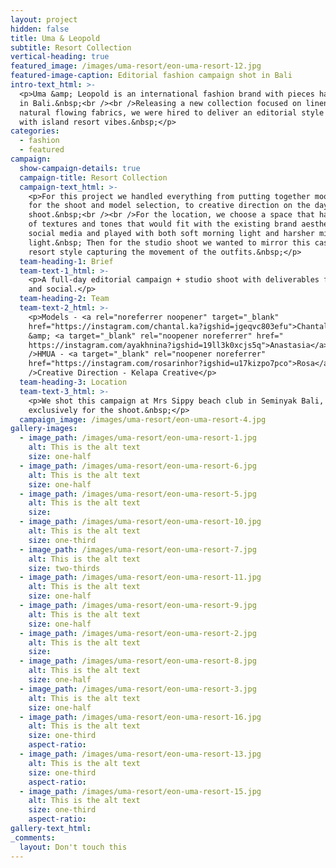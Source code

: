 ```yaml
---
layout: project
hidden: false
title: Uma & Leopold
subtitle: Resort Collection
vertical-heading: true
featured_image: /images/uma-resort/eon-uma-resort-12.jpg
featured-image-caption: Editorial fashion campaign shot in Bali
intro-text_html: >-
  <p>Uma &amp; Leopold is an international fashion brand with pieces handcrafted
  in Bali.&nbsp;<br /><br />Releasing a new collection focused on linens and
  natural flowing fabrics, we were hired to deliver an editorial style campaign
  with island resort vibes.&nbsp;</p>
categories:
  - fashion
  - featured
campaign:
  show-campaign-details: true
  campaign-title: Resort Collection
  campaign-text_html: >-
    <p>For this project we handled everything from putting together moodboards
    for the shoot and model selection, to creative direction on the day of the
    shoot.&nbsp;<br /><br />For the location, we choose a space that has a mix
    of textures and tones that would fit with the existing brand aesthetic on
    social media and played with both soft morning light and harsher midday
    light.&nbsp; Then for the studio shoot we wanted to mirror this casual
    resort style capturing the movement of the outfits.&nbsp;</p>
  team-heading-1: Brief
  team-text-1_html: >-
    <p>A full-day editorial campaign + studio shoot with deliverables for web
    and social.</p>
  team-heading-2: Team
  team-text-2_html: >-
    <p>Models - <a rel="noreferrer noopener" target="_blank"
    href="https://instagram.com/chantal.ka?igshid=jgeqvc803efu">Chantal</a>
    &amp; <a target="_blank" rel="noopener noreferrer" href="
    https://instagram.com/ayakhnina?igshid=19ll3k0xcjs5q">Anastasia</a><br
    />HMUA - <a target="_blank" rel="noopener noreferrer"
    href="https://instagram.com/rosarinhor?igshid=u17kizpo7pco">Rosa</a><br
    />Creative Direction - Kelapa Creative</p>
  team-heading-3: Location
  team-text-3_html: >-
    <p>We shot this campaign at Mrs Sippy beach club in Seminyak Bali, rented
    exclusively for the shoot.&nbsp;</p>
  campaign_image: /images/uma-resort/eon-uma-resort-4.jpg
gallery-images:
  - image_path: /images/uma-resort/eon-uma-resort-1.jpg
    alt: This is the alt text
    size: one-half
  - image_path: /images/uma-resort/eon-uma-resort-6.jpg
    alt: This is the alt text
    size: one-half
  - image_path: /images/uma-resort/eon-uma-resort-5.jpg
    alt: This is the alt text
    size:
  - image_path: /images/uma-resort/eon-uma-resort-10.jpg
    alt: This is the alt text
    size: one-third
  - image_path: /images/uma-resort/eon-uma-resort-7.jpg
    alt: This is the alt text
    size: two-thirds
  - image_path: /images/uma-resort/eon-uma-resort-11.jpg
    alt: This is the alt text
    size: one-half
  - image_path: /images/uma-resort/eon-uma-resort-9.jpg
    alt: This is the alt text
    size: one-half
  - image_path: /images/uma-resort/eon-uma-resort-2.jpg
    alt: This is the alt text
    size:
  - image_path: /images/uma-resort/eon-uma-resort-8.jpg
    alt: This is the alt text
    size: one-half
  - image_path: /images/uma-resort/eon-uma-resort-3.jpg
    alt: This is the alt text
    size: one-half
  - image_path: /images/uma-resort/eon-uma-resort-16.jpg
    alt: This is the alt text
    size: one-third
    aspect-ratio:
  - image_path: /images/uma-resort/eon-uma-resort-13.jpg
    alt: This is the alt text
    size: one-third
    aspect-ratio:
  - image_path: /images/uma-resort/eon-uma-resort-15.jpg
    alt: This is the alt text
    size: one-third
    aspect-ratio:
gallery-text_html:
_comments:
  layout: Don't touch this
---
```


